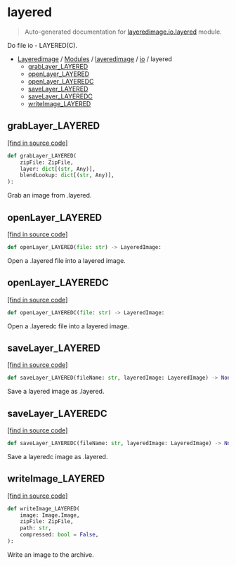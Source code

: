 # layered

> Auto-generated documentation for [layeredimage.io.layered](../../../layeredimage/io/layered.py) module.

Do file io - LAYERED(C).

- [Layeredimage](../../README.md#layeredimage-index) / [Modules](../../README.md#layeredimage-modules) / [layeredimage](../index.md#layeredimage) / [io](index.md#io) / layered
    - [grabLayer_LAYERED](#grablayer_layered)
    - [openLayer_LAYERED](#openlayer_layered)
    - [openLayer_LAYEREDC](#openlayer_layeredc)
    - [saveLayer_LAYERED](#savelayer_layered)
    - [saveLayer_LAYEREDC](#savelayer_layeredc)
    - [writeImage_LAYERED](#writeimage_layered)

## grabLayer_LAYERED

[[find in source code]](../../../layeredimage/io/layered.py#L82)

```python
def grabLayer_LAYERED(
    zipFile: ZipFile,
    layer: dict[(str, Any)],
    blendLookup: dict[(str, Any)],
):
```

Grab an image from .layered.

## openLayer_LAYERED

[[find in source code]](../../../layeredimage/io/layered.py#L21)

```python
def openLayer_LAYERED(file: str) -> LayeredImage:
```

Open a .layered file into a layered image.

## openLayer_LAYEREDC

[[find in source code]](../../../layeredimage/io/layered.py#L132)

```python
def openLayer_LAYEREDC(file: str) -> LayeredImage:
```

Open a .layeredc file into a layered image.

## saveLayer_LAYERED

[[find in source code]](../../../layeredimage/io/layered.py#L97)

```python
def saveLayer_LAYERED(fileName: str, layeredImage: LayeredImage) -> None:
```

Save a layered image as .layered.

## saveLayer_LAYEREDC

[[find in source code]](../../../layeredimage/io/layered.py#L137)

```python
def saveLayer_LAYEREDC(fileName: str, layeredImage: LayeredImage) -> None:
```

Save a layeredc image as .layered.

## writeImage_LAYERED

[[find in source code]](../../../layeredimage/io/layered.py#L120)

```python
def writeImage_LAYERED(
    image: Image.Image,
    zipFile: ZipFile,
    path: str,
    compressed: bool = False,
):
```

Write an image to the archive.
